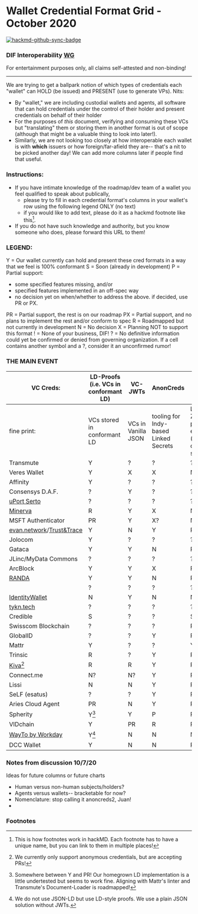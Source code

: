 # Wallet Credential Format Grid - October 2020

[![hackmd-github-sync-badge](https://hackmd.io/t1cotiReTXCnkpDG8k2tVA/badge)](https://hackmd.io/t1cotiReTXCnkpDG8k2tVA)

### DIF Interoperability [WG](https://github.com/decentralized-identity/interoperability/blob/master/agenda.md)

For entertainment purposes only, all claims self-attested and non-binding!

--- 
We are trying to get a ballpark notion of which types of credentials each "wallet" can HOLD (be issued) and PRESENT (use to generate VPs). Nits:
* By "wallet," we are including custodial wallets and agents, all software that can hold credentials under the control of their holder and present credentials on behalf of their holder
* For the purposes of *this* document, verifying and consuming these VCs but "translating" them or storing them in another format is out of scope (although that might be a valuable thing to look into later!).  
* Similarly, we are not looking too closely at how interoperable each wallet is with **which** issuers or how foreign/far-afield they are-- that's a nit to be picked another day! We can add more columns later if people find that useful.



### Instructions:

* If you have intimate knowledge of the roadmap/dev team of a wallet you feel qualified to speak about publically, 
    * please try to fill in each credential format's columns in your wallet's row using the following legend ONLY (no text)
    * if you would like to add text, please do it as a hackmd footnote like this[^footnote1].
* If you do not have such knowledge and authority, but you know someone who does, please forward this URL to them!

### LEGEND: 
Y = Our wallet currently can hold and present these cred formats in a way that we feel is 100% conformant 
S = Soon (already in development)
P = Partial support: 
* some specified features missing, and/or 
* specified features implemented in an off-spec way
* no decision yet on when/whether to address the above. if decided, use PR or PX.

PR = Partial support, the rest is on our roadmap
PX = Partial support, and no plans to implement the rest and/or conform to spec
R = Roadmapped but not currently in development
N = No decision
X = Planning NOT to support this format
! = None of your business, DIF!
? = No definitive information could yet be confirmed or denied from governing organization. If a cell contains another symbol and a ?, consider it an unconfirmed rumor!

### THE MAIN EVENT

|VC Creds: | LD-Proofs (i.e. VCs in conformant LD) | VC-JWTs | AnonCreds | BBS+ | 
|---|---|---|---|---|
| fine print: | VCs stored in conformant LD | VCs in Vanilla JSON | tooling for Indy-based Linked Secrets | LD-based ZKP presentation-enabled (independent of Indy support) | 
|Transmute            |Y |? |? |? |
|Veres Wallet         |Y |X |X |N |
|Affinity             |Y |? |? |? |
|Consensys D.A.F.     |? |Y |? |? |
|[uPort Serto](https://ecosystems.uport.me/)          |? |? |? |? |
|[Minerva](https://twitter.com/MinervaWallet)              |R |Y |X |N |
|MSFT Authenticator   |PR|Y |X?|N?|
|[evan.network](https://evan.network/)/[Trust&Trace](https://trust-trace.com/en/home/)        |Y |N |Y |R | 
|Jolocom              |Y |? |? |? | 
|Gataca               |Y |Y |N |R |
|JLinc/MyData Commons |? |? |? |? |
|ArcBlock             |Y |Y |X |P |
|[RANDA](https://randasolutions.com/the-wallet-by-randa/) |Y |Y |N |R |
|<your wallet here>   |? |? |? |? |
|[IdentityWallet](https://ceramic.network)       |N |Y |N |N |
|[tykn.tech](https://tykn.tech/ana/)            |? |? |? |? |
|Credible             |S |? |? |S |
|Swisscom Blockchain  |? |? |? |R?|
|GlobalID             |? |? |Y |R |
|Mattr                |Y |? |? |Y |
|Trinsic              |R |? |Y |R |
|[Kiva](https://github.com/kiva/protocol-demo/)[^footnotekiva]             |R |R |Y |R |
|Connect.me           |N?|N?|Y |R |
|Lissi                |N |N |Y |R |
|SeLF (esatus)        |? |? |Y |R |
|Aries Cloud Agent    |PR|N |Y |R |
|Spherity|Y[^footnotespherity] |Y|P|R|
|VIDchain             |Y|PR|R|R|
|[WayTo by Workday](http://mywayto.com/)|Y[^footnoteworkday]|N|N|N|
|DCC Wallet             |Y|N|N|R|

### Notes from discussion 10/7/20

Ideas for future columns or future charts
* Human versus non-human subjects/holders? 
* Agents versus wallets-- bracketable for now? 
* Nomenclature: stop calling it anoncreds2, Juan!
* 

### Footnotes
[^footnote1]: This is how footnotes work in hackMD. Each footnote has to have a unique name, but you can link to them in multiple places!
[^footnotespherity]: Somewhere between Y and PR! Our homegrown LD implementation is a little undertested but seems to work fine. Aligning with Mattr's linter and Transmute's Document-Loader is roadmapped!
[^footnotekiva]: We currently only support anonymous credentials, but are accepting PRs!
[^footnoteworkday]: We do not use JSON-LD but use LD-style proofs. We use a plain JSON solution without JWTs.